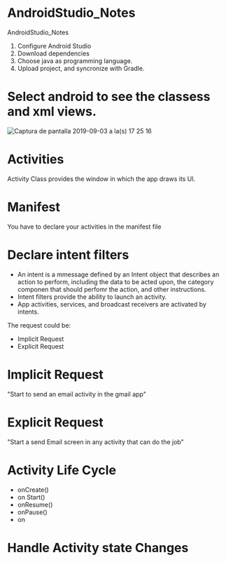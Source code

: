 # AndroidStudio_Notes

AndroidStudio_Notes

1. Configure Android Studio
2. Download dependencies
4. Choose java as programming language.
3. Upload project, and syncronize with Gradle.

# Select android to see the classess and xml views.

![Captura de pantalla 2019-09-03 a la(s) 17 25 16](https://user-images.githubusercontent.com/24994818/64212680-cdbe4000-ce6f-11e9-9e43-4eff64c41501.png)

# Activities

Activity Class provides the window in which the app draws its UI.

# Manifest 

You have to declare your activities in the manifest file

# Declare intent filters

- An intent is a mmessage defined by an Intent object that describes an action to perform, including the data to be acted upon, the category componen that should perfomr the action, and other instructions.
- Intent filters provide the ability to launch an activity.
- App activities, services, and broadcast receivers are activated by intents.


The request could be:

- Implicit Request
- Explicit Request

# Implicit Request

"Start to send an email activity in the gmail app"

# Explicit Request

"Start a send Email screen in any activity that can do the job"

# Activity Life Cycle

- onCreate()
- on Start()
- onResume()
- onPause()
- on 

# Handle Activity state Changes





